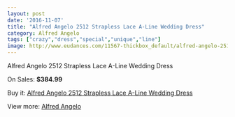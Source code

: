 ```yaml
---
layout: post
date: '2016-11-07'
title: "Alfred Angelo 2512 Strapless Lace A-Line Wedding Dress"
category: Alfred Angelo
tags: ["crazy","dress","special","unique","line"]
image: http://www.eudances.com/11567-thickbox_default/alfred-angelo-2512-strapless-lace-a-line-wedding-dress.jpg
---
```

Alfred Angelo 2512 Strapless Lace A-Line Wedding Dress

On Sales: **$384.99**
<a href="https://www.eudances.com/en/alfred-angelo/3663-alfred-angelo-2512-strapless-lace-a-line-wedding-dress.html"><amp-img layout="responsive" width="600" height="600" src="//www.eudances.com/11567-thickbox_default/alfred-angelo-2512-strapless-lace-a-line-wedding-dress.jpg" alt="Alfred Angelo 2512 Strapless Lace A-Line Wedding Dress 0" /></a>
<a href="https://www.eudances.com/en/alfred-angelo/3663-alfred-angelo-2512-strapless-lace-a-line-wedding-dress.html"><amp-img layout="responsive" width="600" height="600" src="//www.eudances.com/11568-thickbox_default/alfred-angelo-2512-strapless-lace-a-line-wedding-dress.jpg" alt="Alfred Angelo 2512 Strapless Lace A-Line Wedding Dress 1" /></a>
<a href="https://www.eudances.com/en/alfred-angelo/3663-alfred-angelo-2512-strapless-lace-a-line-wedding-dress.html"><amp-img layout="responsive" width="600" height="600" src="//www.eudances.com/11569-thickbox_default/alfred-angelo-2512-strapless-lace-a-line-wedding-dress.jpg" alt="Alfred Angelo 2512 Strapless Lace A-Line Wedding Dress 2" /></a>
<a href="https://www.eudances.com/en/alfred-angelo/3663-alfred-angelo-2512-strapless-lace-a-line-wedding-dress.html"><amp-img layout="responsive" width="600" height="600" src="//www.eudances.com/11570-thickbox_default/alfred-angelo-2512-strapless-lace-a-line-wedding-dress.jpg" alt="Alfred Angelo 2512 Strapless Lace A-Line Wedding Dress 3" /></a>

Buy it: [Alfred Angelo 2512 Strapless Lace A-Line Wedding Dress](https://www.eudances.com/en/alfred-angelo/3663-alfred-angelo-2512-strapless-lace-a-line-wedding-dress.html "Alfred Angelo 2512 Strapless Lace A-Line Wedding Dress")

View more: [Alfred Angelo](https://www.eudances.com/en/36-alfred-angelo "Alfred Angelo")